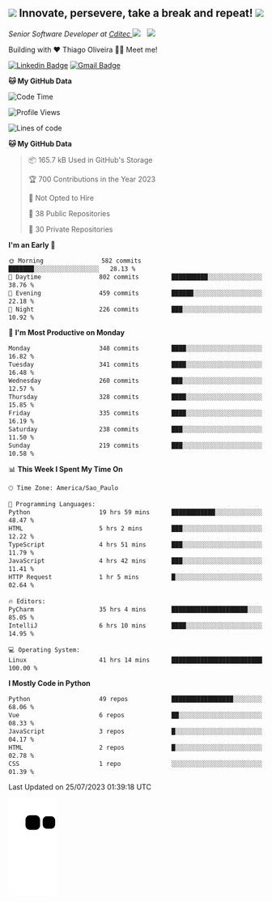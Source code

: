 <h2><img src="https://emojis.slackmojis.com/emojis/images/1531849430/4246/blob-sunglasses.gif?1531849430" width="30"/> Innovate, persevere, take a break and repeat! <img src="https://media.giphy.com/media/12oufCB0MyZ1Go/giphy.gif" width="50"></h2>
<img align='right' src="https://media.giphy.com/media/M9gbBd9nbDrOTu1Mqx/giphy.gif" width="230">
<p><em>Senior Software Developer at <a href="https://www.cditec.com.br/">Cditec
</a><img src="https://media.giphy.com/media/WUlplcMpOCEmTGBtBW/giphy.gif" width="30"> 
</em></p>



Building with ❤️ Thiago Oliveira 👋🏽 Meet me!

[![Linkedin Badge](https://img.shields.io/badge/-Thiago-blue?style=flat-square&logo=Linkedin&logoColor=white&link=https://www.linkedin.com/in/tgmarinho/)](https://www.linkedin.com/in/thiagoceconelo/) 
[![Gmail Badge](https://img.shields.io/badge/-thiceconelo@gmail.com-c14438?style=flat-square&logo=Gmail&logoColor=white&link=mailto:thiceconelo@gmail.com)](mailto:thiceconelo@gmail.com)

</em></p>

<!-- <span style="height ">
![Anurag's GitHub stats](https://github-readme-stats.vercel.app/api?username=arthurspk&show_icons=true&theme=tokyonight)
</span> -->

**🐱 My GitHub Data** 
<!--START_SECTION:waka-->
![Code Time](http://img.shields.io/badge/Code%20Time-334%20hrs-blue)

![Profile Views](http://img.shields.io/badge/Profile%20Views-2-blue)

![Lines of code](https://img.shields.io/badge/From%20Hello%20World%20I%27ve%20Written-3.5%20million%20lines%20of%20code-blue)

**🐱 My GitHub Data** 

> 📦 165.7 kB Used in GitHub's Storage 
 > 
> 🏆 700 Contributions in the Year 2023
 > 
> 🚫 Not Opted to Hire
 > 
> 📜 38 Public Repositories 
 > 
> 🔑 30 Private Repositories 
 > 
**I'm an Early 🐤** 

```text
🌞 Morning                582 commits         ███████░░░░░░░░░░░░░░░░░░   28.13 % 
🌆 Daytime                802 commits         ██████████░░░░░░░░░░░░░░░   38.76 % 
🌃 Evening                459 commits         ██████░░░░░░░░░░░░░░░░░░░   22.18 % 
🌙 Night                  226 commits         ███░░░░░░░░░░░░░░░░░░░░░░   10.92 % 
```
📅 **I'm Most Productive on Monday** 

```text
Monday                   348 commits         ████░░░░░░░░░░░░░░░░░░░░░   16.82 % 
Tuesday                  341 commits         ████░░░░░░░░░░░░░░░░░░░░░   16.48 % 
Wednesday                260 commits         ███░░░░░░░░░░░░░░░░░░░░░░   12.57 % 
Thursday                 328 commits         ████░░░░░░░░░░░░░░░░░░░░░   15.85 % 
Friday                   335 commits         ████░░░░░░░░░░░░░░░░░░░░░   16.19 % 
Saturday                 238 commits         ███░░░░░░░░░░░░░░░░░░░░░░   11.50 % 
Sunday                   219 commits         ███░░░░░░░░░░░░░░░░░░░░░░   10.58 % 
```


📊 **This Week I Spent My Time On** 

```text
🕑︎ Time Zone: America/Sao_Paulo

💬 Programming Languages: 
Python                   19 hrs 59 mins      ████████████░░░░░░░░░░░░░   48.47 % 
HTML                     5 hrs 2 mins        ███░░░░░░░░░░░░░░░░░░░░░░   12.22 % 
TypeScript               4 hrs 51 mins       ███░░░░░░░░░░░░░░░░░░░░░░   11.79 % 
JavaScript               4 hrs 42 mins       ███░░░░░░░░░░░░░░░░░░░░░░   11.41 % 
HTTP Request             1 hr 5 mins         █░░░░░░░░░░░░░░░░░░░░░░░░   02.64 % 

🔥 Editors: 
PyCharm                  35 hrs 4 mins       █████████████████████░░░░   85.05 % 
IntelliJ                 6 hrs 10 mins       ████░░░░░░░░░░░░░░░░░░░░░   14.95 % 

💻 Operating System: 
Linux                    41 hrs 14 mins      █████████████████████████   100.00 % 
```

**I Mostly Code in Python** 

```text
Python                   49 repos            █████████████████░░░░░░░░   68.06 % 
Vue                      6 repos             ██░░░░░░░░░░░░░░░░░░░░░░░   08.33 % 
JavaScript               3 repos             █░░░░░░░░░░░░░░░░░░░░░░░░   04.17 % 
HTML                     2 repos             █░░░░░░░░░░░░░░░░░░░░░░░░   02.78 % 
CSS                      1 repo              ░░░░░░░░░░░░░░░░░░░░░░░░░   01.39 % 
```




 Last Updated on 25/07/2023 01:39:18 UTC
<!--END_SECTION:waka-->

![Snake animation](https://github.com/rafaballerini/rafaballerini/blob/output/github-contribution-grid-snake.svg)


<!---
ceconelo/ceconelo is a ✨ special ✨ repository because its `README.md` (this file) appears on your GitHub profile.
You can click the Preview link to take a look at your changes.
--->
